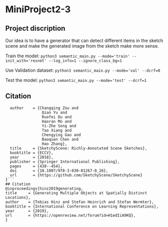 # MiniProject2-3
## Project discription
Our idea is to have a generator that can detect different items in the sketch scene and make the generated image from the sketch make more sense. 

Train the model: 
`python3 semantic_main.py --mode='train' --init_with='resnet' --log_info=1 --ignore_class_bg=1`

Use Validation dataset: 
`python3 semantic_main.py --mode='val' --dcrf=0`

Test the model: `python3 semantic_main.py --mode='test' --dcrf=1`
## Citation
```@inproceedings{Zou18SketchyScene,
  author    = {Changqing Zou and
                Qian Yu and
                Ruofei Du and
                Haoran Mo and
                Yi-Zhe Song and
                Tao Xiang and
                Chengying Gao and
                Baoquan Chen and
                Hao Zhang},
  title     = {SketchyScene: Richly-Annotated Scene Sketches},
  booktitle = {ECCV},
  year      = {2018},
  publisher = {Springer International Publishing},
  pages		= {438--454},
  doi		= {10.1007/978-3-030-01267-0_26},
  url		= {https://github.com/SketchyScene/SketchyScene}
}```
## Citation
@inproceedings{hinz2019generating,
title     = {Generating Multiple Objects at Spatially Distinct Locations},
author    = {Tobias Hinz and Stefan Heinrich and Stefan Wermter},
booktitle = {International Conference on Learning Representations},
year      = {2019},
url       = {https://openreview.net/forum?id=H1edIiA9KQ},
}
